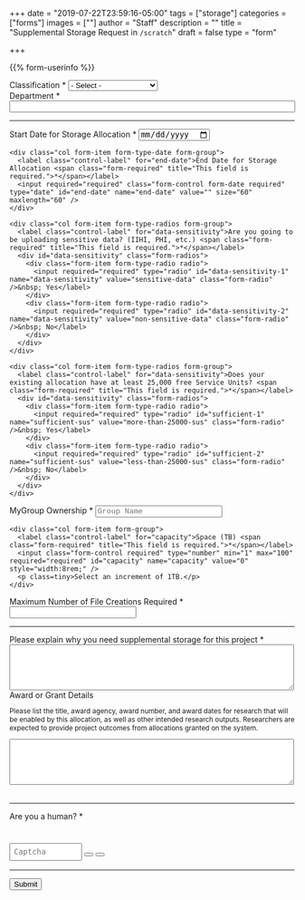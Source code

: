 +++
date = "2019-07-22T23:59:16-05:00"
tags = ["storage"]
categories = ["forms"]
images = [""]
author = "Staff"
description = ""
title = "Supplemental Storage Request in `/scratch`"
draft = false
type = "form"

+++

<script type="text/javascript" src="/js/typeahead.js"></script>

<form action="https://api.uvarc.io/rest/general-support-request/" method="post" id="storage-form" accept-charset="UTF-8">
<p id="form_post_response"></p>
<div>

  <input type="hidden" id="category" name="category" value="Storage">

  {{% form-userinfo %}}

  <div class="form-item form-type-select form-group"> <label class="control-label" for="classification">Classification <span class="form-required" title="This field is required.">*</span></label>
    <select required="required" class="form-control form-select required" title="Faculty, postdoctoral associates, and full-time research staff are eligible to request allocations." data-toggle="tooltip" id="classification" name="classification">
    <option value="" selected="selected">- Select -</option>
    <option value="faculty">Faculty</option>
    <option value="staff">Staff</option>
    <option value="postdoc">Postdoctoral Associate</option>
    <option value="other">Other</option></select>
  </div>

  <div class="form-item form-group form-item form-type-textfield form-group"> 
    <label class="control-label" for="department">Department <span class="form-required" title="This field is required.">*</span></label>
    <input required="required" class="form-control form-text required" type="text" id="department" name="department" value="" size="60" maxlength="128" />
  </div>

  <hr size=1 />

  <div class="row">
    <div class="col form-item form-type-date form-group">
      <label class="control-label" for="start-date">Start Date for Storage Allocation <span class="form-required" title="This field is required.">*</span></label>
      <input required="required" class="form-control form-date required" type="date" id="start-date" name="start-date" value="" size="60" maxlength="60" />
    </div>

    <div class="col form-item form-type-date form-group">
      <label class="control-label" for="end-date">End Date for Storage Allocation <span class="form-required" title="This field is required.">*</span></label>
      <input required="required" class="form-control form-date required" type="date" id="end-date" name="end-date" value="" size="60" maxlength="60" />
    </div>
  </div>

  <div class="row">

    <div class="col form-item form-type-radios form-group"> 
      <label class="control-label" for="data-sensitivity">Are you going to be uploading sensitive data? (IIHI, PHI, etc.) <span class="form-required" title="This field is required.">*</span></label>
      <div id="data-sensitivity" class="form-radios">
        <div class="form-item form-type-radio radio">
          <input required="required" type="radio" id="data-sensitivity-1" name="data-sensitivity" value="sensitive-data" class="form-radio" />&nbsp; Yes</label>
        </div>
        <div class="form-item form-type-radio radio">
          <input required="required" type="radio" id="data-sensitivity-2" name="data-sensitivity" value="non-sensitive-data" class="form-radio" />&nbsp; No</label>
        </div>
      </div>
    </div>

    <div class="col form-item form-type-radios form-group"> 
      <label class="control-label" for="data-sensitivity">Does your existing allocation have at least 25,000 free Service Units? <span class="form-required" title="This field is required.">*</span></label>
      <div id="data-sensitivity" class="form-radios">
        <div class="form-item form-type-radio radio">
          <input required="required" type="radio" id="sufficient-1" name="sufficient-sus" value="more-than-25000-sus" class="form-radio" />&nbsp; Yes</label>
        </div>
        <div class="form-item form-type-radio radio">
          <input required="required" type="radio" id="sufficient-2" name="sufficient-sus" value="less-than-25000-sus" class="form-radio" />&nbsp; No</label>
        </div>
      </div>
    </div>

  </div>

  <div class="row">
    <div id="group-selector" class="col form-item form-group form-item form-type-textarea form-group"> 
      <label class="control-label" for="mygroup-ownership">MyGroup Ownership <span class="form-required" title="This field is required.">*</span></label>
      <input required="required" class="form-control form-text required typeahead" type="text" id="mygroup-ownership" name="mygroup-ownership" placeholder="Group Name" size="32" maxlength="32" style="width:14rem;font-family:courier;" />
    </div>

    <div class="col form-item form-group"> 
      <label class="control-label" for="capacity">Space (TB) <span class="form-required" title="This field is required.">*</span></label>
      <input class="form-control required" type="number" min="1" max="100" required="required" id="capacity" name="capacity" value="0" style="width:8rem;" />
      <p class=tiny>Select an increment of 1TB.</p>
    </div>
  </div>

  <div class="row">
    <div class="col form-item form-type-textarea form-group"> 
      <label class="control-label" for="file-creations">Maximum Number of File Creations Required <span class="form-required" title="This field is required.">*</span></label>
      <input required="required" class="form-control form-number required" type="number" id="file-creations" name="file-creations" value="" size="40" maxlength="40" style="width:14rem;font-family:courier;" />
    </div>
  </div>

  <hr size=1 />

  <div class="form-item form-group form-item form-type-textarea form-group"> 
    <label class="control-label" for="explanation">Please explain why you need supplemental storage for this project <span class="form-required" title="This field is required.">*</span></label>
    <div class="form-textarea-wrapper resizable"><textarea required="required" class="form-control form-textarea required" id="project-summary" name="explanation" cols="60" rows="5"></textarea>
    </div>
  </div>

  <div class="form-item form-group form-item form-type-textarea form-group"> 
    <label class="control-label" for="project-summary">Award or Grant Details </label>
    <p style="font-size:85%;">Please list the title, award agency, award number, and award dates for research that will be enabled by this allocation, as well as other intended research outputs. Researchers are expected to provide project outcomes from allocations granted on the system.</p>
    <div class="form-textarea-wrapper resizable"><textarea class="form-control form-textarea" id="project-summary" name="project-summary" cols="60" rows="5"></textarea>
    </div>
  </div>

  <hr size=1 style="margin-top:2rem;" />

  <div class=""> <label class="control-label">Are you a human? <span class="form-required" title="This field is required.">*</span></label>
    <div class="row"">
      <div class="form-item form-group col" id="captcha" style="pointer-events:none;margin:1.4rem;width:12rem;">
      </div>
      <div class="form-item form-group col">
        <input type="text" placeholder="Captcha" id="cpatchaTextBox" style="margin-top:1rem;padding:6px;font-family:monospace; width:8rem;" />
        <button class="btn btn-success" id="captcha-submit" type="button" onclick="validateCaptcha()"><i class="fas fa-check fa-1x"></i></button>
        <button class="btn btn-default" id="captcha-refresh" type="button" onclick="createCaptcha()"><i class="fas fa-sync fa-1x"></i></button>
      </div>
    </div>
  </div>

  <div class="form-actions" id="submit-div" style="margin-top:1rem;">
    <hr size="1" style="" />
    <button class="button-primary btn btn-primary form-submit" id="submit" type="submit" name="op" value="Submit">Submit</button>
  </div>

</div>
</form>

<script type="text/javascript" src="/js/captcha.js"></script>
<script>
function getParams() {
  var vars = {};
  var parts = window.location.href.replace(/[?&]+([^=&]+)=([^&]*)/gi, function(m,key,value) {
    vars[key] = value;
  });
  return vars;
}

function decode64(str) {
  var e={},i,b=0,c,x,l=0,a,r='',w=String.fromCharCode,L=str.length;
  var A="ABCDEFGHIJKLMNOPQRSTUVWXYZabcdefghijklmnopqrstuvwxyz0123456789+/";
  for(i=0;i<64;i++){e[A.charAt(i)]=i;}
  for(x=0;x<L;x++){
    c=e[str.charAt(x)];b=(b<<6)+c;l+=6;
    while(l>=8){((a=(b>>>(l-=8))&0xff)||(x<(L-2)))&&(r+=w(a));}
  }
  return r;
};

var form = document.getElementById('request-form');

// name
let name = decodeURI(getParams()["name"]);
let name_dec = decode64(name);
var set_name = document.getElementById("name").value = name_dec;

// uid
let uid = decodeURI(getParams()["uid"]);
let uid_dec = decode64(uid);
var set_uid = document.getElementById("uid").value = uid_dec;

// email
let email = decodeURI(getParams()["email"]);
let email_dec = decode64(email);
var set_email = document.getElementById("email").value = email_dec;

var name_enc = getParams()["name"];
if (name_enc) {
  // do nothing
} else {
  $('#name').val('');
  $('#email').val('');
  $('#uid').val('');
  window.location.replace( "https://auth.uvasomrc.io/site/storage-supplemental.php" );
}

let message = decodeURI(getParams()["message"]);
let status = decodeURI(getParams()["status"]);
if(message == "undefined" || message == undefined) {
  message="";
}
document.getElementById("form_post_response").innerHTML = message;
if(status == "error" || status == undefined) {
  document.getElementById("form_post_response").style.color = "red";
  document.getElementById("form_post_response").style.fontWeight = "500"
} else {
  document.getElementById("form_post_response").style.color = "green";
  document.getElementById("form_post_response").style.fontWeight = "500"
}

</script>
